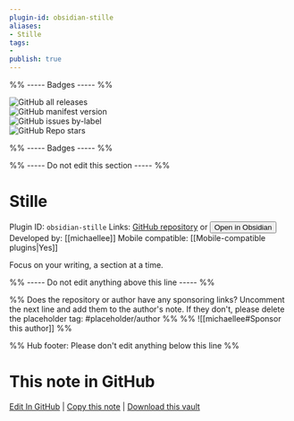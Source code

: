 ```yaml
---
plugin-id: obsidian-stille
aliases:
- Stille
tags: 
- 
publish: true
---
```


%% ----- Badges ----- %%

![GitHub all releases](https://img.shields.io/github/downloads/michaellee/stille/total?color=573E7A&logo=github&style=for-the-badge)   
![GitHub manifest version](https://img.shields.io/github/manifest-json/v/michaellee/stille?color=573E7A&logo=github&style=for-the-badge)   
![GitHub issues by-label](https://img.shields.io/github/issues/michaellee/stille/help%20wanted?color=573E7A&logo=github&style=for-the-badge)   
![GitHub Repo stars](https://img.shields.io/github/stars/michaellee/stille?color=573E7A&logo=github&style=for-the-badge)

%% ----- Badges ----- %%

%% ----- Do not edit this section ----- %%

# Stille

Plugin ID: `obsidian-stille`
Links: [GitHub repository](https://github.com/michaellee/stille) or [<button id=HH>Open in Obsidian</button>](obsidian://goto-plugin?id=obsidian-stille)
Developed by: [[michaellee]]
Mobile compatible: [[Mobile-compatible plugins|Yes]]

Focus on your writing, a section at a time.

%% ----- Do not edit anything above this line ----- %% 

%% Does the repository or author have any sponsoring links? Uncomment the next line and add them to the author's note. If they don't, please delete the placeholder tag: #placeholder/author %%
%% ![[michaellee#Sponsor this author]] %%

%% Hub footer: Please don't edit anything below this line %%

# This note in GitHub

<span class="git-footer">[Edit In GitHub](https://github.dev/obsidian-community/obsidian-hub/blob/main/02%20-%20Community%20Expansions/02.05%20All%20Community%20Expansions/Plugins/obsidian-stille.md "git-hub-edit-note") | [Copy this note](https://raw.githubusercontent.com/obsidian-community/obsidian-hub/main/02%20-%20Community%20Expansions/02.05%20All%20Community%20Expansions/Plugins/obsidian-stille.md "git-hub-copy-note") | [Download this vault](https://github.com/obsidian-community/obsidian-hub/archive/refs/heads/main.zip "git-hub-download-vault") </span>
